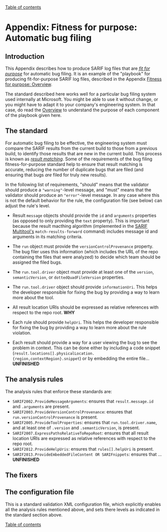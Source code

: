[Table of contents](../README.md#contents)

# Appendix: Fitness for purpose: Automatic bug filing

## Introduction

This Appendix describes how to produce SARIF log files that are <a href="Glossary.md#fit-for-purpose">_fit for purpose_</a> for automatic bug filing. It is an example of the "playbook" for producing fit-for-purpose SARIF log files, described in the Appendix [Fitness for purpose: Overview](Fitness-for-purpose-overview.md).

The standard described here works well for a particular bug filing system used internally at Microsoft.
You might be able to use it without change, or you might have to adapt it to your company's engineering system.
In that case, do read the [Overview](Fitness-for-purpose-overview.md) to understand the purpose of each component of the playbook given here.

## The standard

For automatic bug filing to be effective, the engineering system must compare the SARIF results from the current build to those from a previous build, to identify those results that are new in the current build. This process is known as <a href="Glossary.md#result-matching">_result matching_</a>. Some of the requirements of the bug filing fitness-for-purpose standard help to ensure that result matching is accurate, reducing the number of duplicate bugs that are filed (and ensuring that bugs _are_ filed for truly new results).

In the following list of requirements, "should" means that the validator should produce a `"warning"`-level message, and "must" means that the validator should produce an `"error"`-level message. In any case where this is not the default behavior for the rule, the configuration file (see below) can adjust the rule's level.

- Result `message` objects should provide the `id` and `arguments` properties (as opposed to only providing the `text` property). This is important because the result macthing algorithm (implemented in the [SARIF Multitool's](Multitool.md) `match-results-forward` command) includes message id and arguments in its matching criteria.

- The `run` object must provide the `versionControlProvenance` property. The bug filer uses this information (which includes the URL of the repo containing the files that were analyzed) to decide which team should be assigned the filed bugs.

- The `run.tool.driver` object must provide at least one of the `version`, `semanticVersion`, or `dottedQuadFileVersion` properties.

- The `run.tool.driver` object should provide `informationUri`. This helps the developer responsible for fixing the bug by providing a way to learn more about the tool.

- All result location URIs should be expressed as relative references with respect to the repo root. **WHY**

- Each rule should provide `helpUri`. This helps the developer responsible for fixing the bug by providing a way to learn more about the rule violation.

- Each result should provide a way for a user viewing the bug to see the problem in context. This can be done either by including a code snippet (`result.locations[].physicalLocation.{region,contextRegion}.snippet`) or by embedding the entire file... **UNFINISHED**

## The analysis rules

The analysis rules that enforce these standards are:

- `SARIF2002.ProvideMessageArguments`: ensures that `result.message.id` and `.arguments` are present.
- `SARIF2003.ProvideVersionControlProvenance`: ensures that `run.versionControlProvenance` is present.
- `SARIF2005.ProvideToolProperties`: ensures that `run.tool.driver.name`, and at least one of `.version` and `.semanticVersion`, is present.
- `SARIF2007.ExpressPathsRelativeToRepoRoot`: ensures that all result location URIs are expressed as relative references with respect to the repo root.
- `SARIF2012.ProvideHelpUris`: ensures that `rules[].helpUri` is present.
- `SARIF2013.ProvideEmbeddedFileContent OR SARIFnippets`: ensures that ... **UNFINISHED**

## The fixers

## The configuration file

This is a standard validation XML configuration file, which explicitly enables all the analysis rules mentioned above, and sets there levels as indicated in the standard section above.

[Table of contents](../README.md#contents)